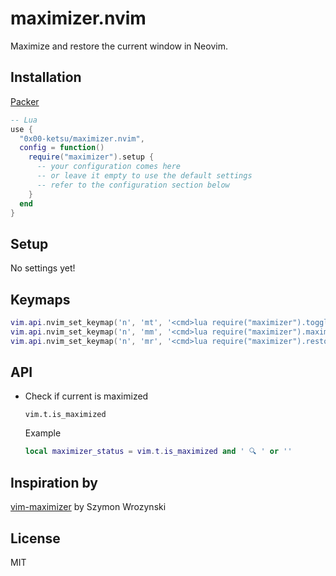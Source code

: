 # maximizer.nvim

Maximize and restore the current window in Neovim.

[](https://user-images.githubusercontent.com/16932133/197368085-9698c082-d0de-4a75-b6fe-ccb81e7dcd49.mp4)

## Installation

[Packer](https://github.com/wbthomason/packer.nvim)

```lua
-- Lua
use {
  "0x00-ketsu/maximizer.nvim",
  config = function()
    require("maximizer").setup {
      -- your configuration comes here
      -- or leave it empty to use the default settings
      -- refer to the configuration section below
    }
  end
}
```

## Setup

No settings yet!

## Keymaps

```lua
vim.api.nvim_set_keymap('n', 'mt', '<cmd>lua require("maximizer").toggle()<CR>', {silent = true, noremap = true})
vim.api.nvim_set_keymap('n', 'mm', '<cmd>lua require("maximizer").maximize()<CR>', {silent = true, noremap = true})
vim.api.nvim_set_keymap('n', 'mr', '<cmd>lua require("maximizer").restore()<CR>', {silent = true, noremap = true})
```

## API

- Check if current is maximized

  `vim.t.is_maximized`

  Example

  ```lua
  local maximizer_status = vim.t.is_maximized and ' 🔍 ' or ''
  ```

## Inspiration by

[vim-maximizer](https://github.com/szw/vim-maximizer) by Szymon Wrozynski

## License

MIT

